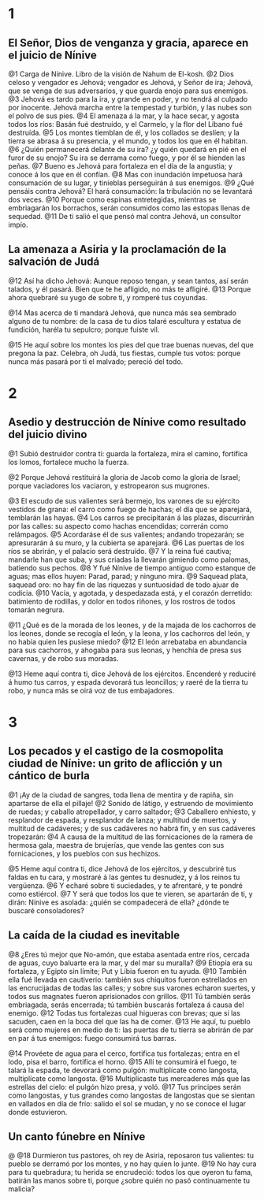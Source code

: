 # 1 
## El Señor, Dios de venganza y gracia, aparece en el juicio de Nínive
@1 Carga de Nínive. Libro de la visión de Nahum de El-kosh. 
@2 Dios celoso y vengador es Jehová; vengador es Jehová, y Señor de ira; Jehová, que se venga de sus adversarios, y que guarda enojo para sus enemigos. 
@3 Jehová es tardo para la ira, y grande en poder, y no tendrá al culpado por inocente. Jehová marcha entre la tempestad y turbión, y las nubes son el polvo de sus pies. 
@4 El amenaza á la mar, y la hace secar, y agosta todos los ríos: Basán fué destruído, y el Carmelo, y la flor del Líbano fué destruída. 
@5 Los montes tiemblan de él, y los collados se deslíen; y la tierra se abrasa á su presencia, y el mundo, y todos los que en él habitan. 
@6 ¿Quién permanecerá delante de su ira? ¿y quién quedará en pié en el furor de su enojo? Su ira se derrama como fuego, y por él se hienden las peñas. 
@7 Bueno es Jehová para fortaleza en el día de la angustia; y conoce á los que en él confían. 
@8 Mas con inundación impetuosa hará consumación de su lugar, y tinieblas perseguirán á sus enemigos. 
@9 ¿Qué pensáis contra Jehová? El hará consumación: la tribulación no se levantará dos veces. 
@10 Porque como espinas entretegidas, mientras se embriagarán los borrachos, serán consumidos como las estopas llenas de sequedad. 
@11 De ti salió el que pensó mal contra Jehová, un consultor impío.

## La amenaza a Asiria y la proclamación de la salvación de Judá
@12 Así ha dicho Jehová: Aunque reposo tengan, y sean tantos, así serán talados, y él pasará. Bien que te he afligido, no más te afligiré. 
@13 Porque ahora quebraré su yugo de sobre ti, y romperé tus coyundas.

@14 Mas acerca de ti mandará Jehová, que nunca más sea sembrado alguno de tu nombre: de la casa de tu dios talaré escultura y estatua de fundición, haréla tu sepulcro; porque fuiste vil.

@15 He aquí sobre los montes los pies del que trae buenas nuevas, del que pregona la paz. Celebra, oh Judá, tus fiestas, cumple tus votos: porque nunca más pasará por ti el malvado; pereció del todo. 

# 2 
## Asedio y destrucción de Nínive como resultado del juicio divino
@1 Subió destruidor contra ti: guarda la fortaleza, mira el camino, fortifica los lomos, fortalece mucho la fuerza.

@2 Porque Jehová restituirá la gloria de Jacob como la gloria de Israel; porque vaciadores los vaciaron, y estropearon sus mugrones.

@3 El escudo de sus valientes será bermejo, los varones de su ejército vestidos de grana: el carro como fuego de hachas; el día que se aparejará, temblarán las hayas. 
@4 Los carros se precipitarán á las plazas, discurrirán por las calles: su aspecto como hachas encendidas; correrán como relámpagos. 
@5 Acordaráse él de sus valientes; andando tropezarán; se apresurarán á su muro, y la cubierta se aparejará. 
@6 Las puertas de los ríos se abrirán, y el palacio será destruído. 
@7 Y la reina fué cautiva; mandarle han que suba, y sus criadas la llevarán gimiendo como palomas, batiendo sus pechos. 
@8 Y fué Nínive de tiempo antiguo como estanque de aguas; mas ellos huyen: Parad, parad; y ninguno mira. 
@9 Saquead plata, saquead oro: no hay fin de las riquezas y suntuosidad de todo ajuar de codicia. 
@10 Vacía, y agotada, y despedazada está, y el corazón derretido: batimiento de rodillas, y dolor en todos riñones, y los rostros de todos tomarán negrura.

@11 ¿Qué es de la morada de los leones, y de la majada de los cachorros de los leones, donde se recogía el león, y la leona, y los cachorros del león, y no había quien les pusiese miedo? 
@12 El león arrebataba en abundancia para sus cachorros, y ahogaba para sus leonas, y henchía de presa sus cavernas, y de robo sus moradas.

@13 Heme aquí contra ti, dice Jehová de los ejércitos. Encenderé y reduciré á humo tus carros, y espada devorará tus leoncillos; y raeré de la tierra tu robo, y nunca más se oirá voz de tus embajadores. 

# 3 
## Los pecados y el castigo de la cosmopolita ciudad de Nínive: un grito de aflicción y un cántico de burla
@1 ¡Ay de la ciudad de sangres, toda llena de mentira y de rapiña, sin apartarse de ella el pillaje! 
@2 Sonido de látigo, y estruendo de movimiento de ruedas; y caballo atropellador, y carro saltador; 
@3 Caballero enhiesto, y resplandor de espada, y resplandor de lanza; y multitud de muertos, y multitud de cadáveres; y de sus cadáveres no habrá fin, y en sus cadáveres tropezarán: 
@4 A causa de la multitud de las fornicaciones de la ramera de hermosa gala, maestra de brujerías, que vende las gentes con sus fornicaciones, y los pueblos con sus hechizos.

@5 Heme aquí contra ti, dice Jehová de los ejércitos, y descubriré tus faldas en tu cara, y mostraré á las gentes tu desnudez, y á los reinos tu vergüenza. 
@6 Y echaré sobre ti suciedades, y te afrentaré, y te pondré como estiércol. 
@7 Y será que todos los que te vieren, se apartarán de ti, y dirán: Nínive es asolada: ¿quién se compadecerá de ella? ¿dónde te buscaré consoladores?

## La caída de la ciudad es inevitable
@8 ¿Eres tú mejor que No-amón, que estaba asentada entre ríos, cercada de aguas, cuyo baluarte era la mar, y del mar su muralla? 
@9 Etiopía era su fortaleza, y Egipto sin límite; Put y Libia fueron en tu ayuda. 
@10 También ella fué llevada en cautiverio: también sus chiquitos fueron estrellados en las encrucijadas de todas las calles; y sobre sus varones echaron suertes, y todos sus magnates fueron aprisionados con grillos. 
@11 Tú también serás embriagada, serás encerrada; tú también buscarás fortaleza á causa del enemigo. 
@12 Todas tus fortalezas cual higueras con brevas; que si las sacuden, caen en la boca del que las ha de comer. 
@13 He aquí, tu pueblo será como mujeres en medio de ti: las puertas de tu tierra se abrirán de par en par á tus enemigos: fuego consumirá tus barras.

@14 Provéete de agua para el cerco, fortifica tus fortalezas; entra en el lodo, pisa el barro, fortifica el horno. 
@15 Allí te consumirá el fuego, te talará la espada, te devorará como pulgón: multiplícate como langosta, multiplícate como langosta. 
@16 Multiplicaste tus mercaderes más que las estrellas del cielo: el pulgón hizo presa, y voló. 
@17 Tus príncipes serán como langostas, y tus grandes como langostas de langostas que se sientan en vallados en día de frío: salido el sol se mudan, y no se conoce el lugar donde estuvieron.

## Un canto fúnebre en Nínive

@
@18 Durmieron tus pastores, oh rey de Asiria, reposaron tus valientes: tu pueblo se derramó por los montes, y no hay quien lo junte. 
@19 No hay cura para tu quebradura; tu herida se encrudeció: todos los que oyeron tu fama, batirán las manos sobre ti, porque ¿sobre quién no pasó continuamente tu malicia? 